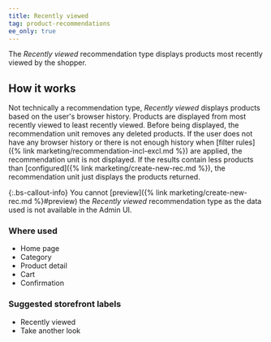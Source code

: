 ```yaml
---
title: Recently viewed
tag: product-recommendations
ee_only: true
---
```


The _Recently viewed_ recommendation type displays products most recently viewed by the shopper.

## How it works

Not technically a recommendation type, _Recently viewed_ displays products based on the user's browser history. Products are displayed from most recently viewed to least recently viewed. Before being displayed, the recommendation unit removes any deleted products. If the user does not have any browser history or there is not enough history when [filter rules]({% link marketing/recommendation-incl-excl.md %}) are applied, the recommendation unit is not displayed. If the results contain less products than [configured]({% link marketing/create-new-rec.md %}), the recommendation unit just displays the products returned.

{:.bs-callout-info}
You cannot [preview]({% link marketing/create-new-rec.md %}#preview) the _Recently viewed_ recommendation type as the data used is not available in the Admin UI.

### Where used

- Home page
- Category
- Product detail
- Cart
- Confirmation

### Suggested storefront labels

- Recently viewed
- Take another look
